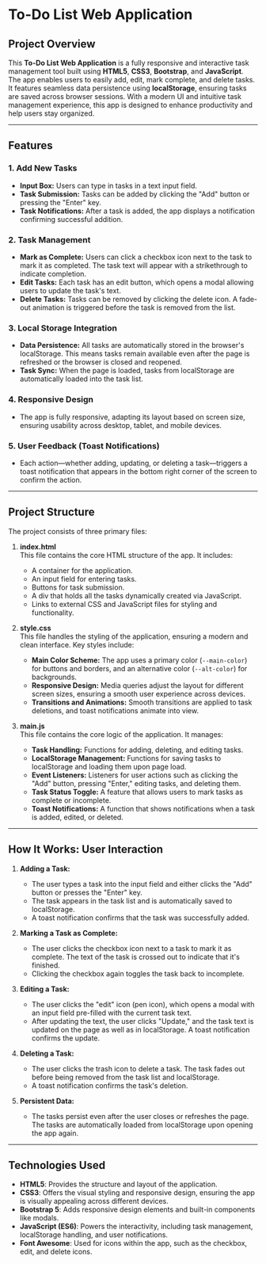 # To-Do List Web Application

## Project Overview

This **To-Do List Web Application** is a fully responsive and interactive task management tool built using **HTML5**, **CSS3**, **Bootstrap**, and **JavaScript**. The app enables users to easily add, edit, mark complete, and delete tasks. It features seamless data persistence using **localStorage**, ensuring tasks are saved across browser sessions. With a modern UI and intuitive task management experience, this app is designed to enhance productivity and help users stay organized.

---

## Features

### 1. **Add New Tasks**
- **Input Box:** Users can type in tasks in a text input field.
- **Task Submission:** Tasks can be added by clicking the "Add" button or pressing the "Enter" key.
- **Task Notifications:** After a task is added, the app displays a notification confirming successful addition.

### 2. **Task Management**
- **Mark as Complete:** Users can click a checkbox icon next to the task to mark it as completed. The task text will appear with a strikethrough to indicate completion.
- **Edit Tasks:** Each task has an edit button, which opens a modal allowing users to update the task's text.
- **Delete Tasks:** Tasks can be removed by clicking the delete icon. A fade-out animation is triggered before the task is removed from the list.

### 3. **Local Storage Integration**
- **Data Persistence:** All tasks are automatically stored in the browser's localStorage. This means tasks remain available even after the page is refreshed or the browser is closed and reopened.
- **Task Sync:** When the page is loaded, tasks from localStorage are automatically loaded into the task list.

### 4. **Responsive Design**
- The app is fully responsive, adapting its layout based on screen size, ensuring usability across desktop, tablet, and mobile devices.

### 5. **User Feedback (Toast Notifications)**
- Each action—whether adding, updating, or deleting a task—triggers a toast notification that appears in the bottom right corner of the screen to confirm the action.

---

## Project Structure

The project consists of three primary files:
1. **index.html**  
   This file contains the core HTML structure of the app. It includes:
   - A container for the application.
   - An input field for entering tasks.
   - Buttons for task submission.
   - A div that holds all the tasks dynamically created via JavaScript.
   - Links to external CSS and JavaScript files for styling and functionality.

2. **style.css**  
   This file handles the styling of the application, ensuring a modern and clean interface. Key styles include:
   - **Main Color Scheme:** The app uses a primary color (`--main-color`) for buttons and borders, and an alternative color (`--alt-color`) for backgrounds.
   - **Responsive Design:** Media queries adjust the layout for different screen sizes, ensuring a smooth user experience across devices.
   - **Transitions and Animations:** Smooth transitions are applied to task deletions, and toast notifications animate into view.

3. **main.js**  
   This file contains the core logic of the application. It manages:
   - **Task Handling:** Functions for adding, deleting, and editing tasks.
   - **LocalStorage Management:** Functions for saving tasks to localStorage and loading them upon page load.
   - **Event Listeners:** Listeners for user actions such as clicking the "Add" button, pressing "Enter," editing tasks, and deleting them.
   - **Task Status Toggle:** A feature that allows users to mark tasks as complete or incomplete.
   - **Toast Notifications:** A function that shows notifications when a task is added, edited, or deleted.

---

## How It Works: User Interaction

1. **Adding a Task:**
   - The user types a task into the input field and either clicks the "Add" button or presses the "Enter" key. 
   - The task appears in the task list and is automatically saved to localStorage.
   - A toast notification confirms that the task was successfully added.

2. **Marking a Task as Complete:**
   - The user clicks the checkbox icon next to a task to mark it as complete. The text of the task is crossed out to indicate that it's finished.
   - Clicking the checkbox again toggles the task back to incomplete.

3. **Editing a Task:**
   - The user clicks the "edit" icon (pen icon), which opens a modal with an input field pre-filled with the current task text.
   - After updating the text, the user clicks "Update," and the task text is updated on the page as well as in localStorage. A toast notification confirms the update.

4. **Deleting a Task:**
   - The user clicks the trash icon to delete a task. The task fades out before being removed from the task list and localStorage.
   - A toast notification confirms the task's deletion.

5. **Persistent Data:**
   - The tasks persist even after the user closes or refreshes the page. The tasks are automatically loaded from localStorage upon opening the app again.

---

## Technologies Used
- **HTML5**: Provides the structure and layout of the application.
- **CSS3**: Offers the visual styling and responsive design, ensuring the app is visually appealing across different devices.
- **Bootstrap 5**: Adds responsive design elements and built-in components like modals.
- **JavaScript (ES6)**: Powers the interactivity, including task management, localStorage handling, and user notifications.
- **Font Awesome**: Used for icons within the app, such as the checkbox, edit, and delete icons.